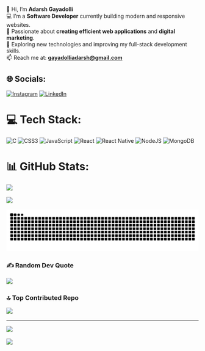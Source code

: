 
### <div align="center">
👋 Hi, I’m **Adarsh Gayadolli**  
💻 I’m a **Software Developer** currently building modern and responsive websites.  
🚀 Passionate about **creating efficient web applications** and **digital marketing**.  
🌱 Exploring new technologies and improving my full-stack development skills.  
📫 Reach me at: **gayadolliadarsh@gmail.com**  
</div>

## 🌐 Socials:
[![Instagram](https://img.shields.io/badge/Instagram-%23E4405F.svg?logo=Instagram&logoColor=white)]((https://www.instagram.com/adarsh_1_0_1/)) [![LinkedIn](https://img.shields.io/badge/LinkedIn-%230077B5.svg?logo=linkedin&logoColor=white)]((https://www.linkedin.com/in/adarsh-gayadolli-6a2584254/)) 

# 💻 Tech Stack:
![C](https://img.shields.io/badge/c-%2300599C.svg?style=for-the-badge&logo=c&logoColor=white) ![CSS3](https://img.shields.io/badge/css3-%231572B6.svg?style=for-the-badge&logo=css3&logoColor=white) ![JavaScript](https://img.shields.io/badge/javascript-%23323330.svg?style=for-the-badge&logo=javascript&logoColor=%23F7DF1E) ![React](https://img.shields.io/badge/react-%2320232a.svg?style=for-the-badge&logo=react&logoColor=%2361DAFB) ![React Native](https://img.shields.io/badge/react_native-%2320232a.svg?style=for-the-badge&logo=react&logoColor=%2361DAFB) ![NodeJS](https://img.shields.io/badge/node.js-6DA55F?style=for-the-badge&logo=node.js&logoColor=white) ![MongoDB](https://img.shields.io/badge/MongoDB-%234ea94b.svg?style=for-the-badge&logo=mongodb&logoColor=white) 
# 📊 GitHub Stats:
![](https://github-readme-stats.vercel.app/api/top-langs/?username=beingbadguy&theme=dark&hide_border=false&include_all_commits=false&count_private=false&layout=compact)

[![](https://visitcount.itsvg.in/api?id=beingbadguy&icon=0&color=0)](https://visitcount.itsvg.in)

<picture>
  <source media="(prefers-color-scheme: dark)" srcset="https://raw.githubusercontent.com/beingbadguy/beingbadguy/output/github-snake-dark.svg" />
  <source media="(prefers-color-scheme: light)" srcset="https://raw.githubusercontent.com/beingbadguy/beingbadguy/output/github-snake.svg" />
  <img alt="github-snake" src="https://raw.githubusercontent.com/beingbadguy/beingbadguy/output/github-snake.svg" />
</picture>


### ✍ Random Dev Quote
![](https://quotes-github-readme.vercel.app/api?type=horizontal&theme=radical)

### 🔝 Top Contributed Repo
![](https://github-contributor-stats.vercel.app/api?username=Ganeshshit&limit=5&theme=dark&combine_all_yearly_contributions=true)

---
[![](https://visitcount.itsvg.in/api?id=Ganeshshit&icon=0&color=0)](https://visitcount.itsvg.in)

<!-- Proudly created with GPRM ( https://gprm.itsvg.in ) -->
[![](https://visitcount.itsvg.in/api?id=Ganeshshit&label=Profile%20Views&color=3&pretty=true)](https://visitcount.itsvg.in)
